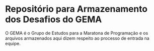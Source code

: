# Repositório para Armazenamento dos Desafios do GEMA

O GEMA é o Grupo de Estudos para a Maratona de Programação e os arquivos armazenados aqui dizem respeito ao processo de entrada na equipe.

